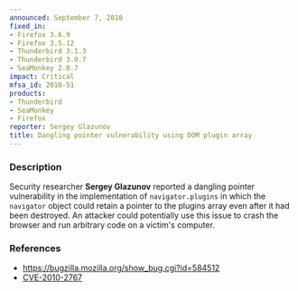 ```yaml
---
announced: September 7, 2010
fixed_in:
- Firefox 3.6.9
- Firefox 3.5.12
- Thunderbird 3.1.3
- Thunderbird 3.0.7
- SeaMonkey 2.0.7
impact: Critical
mfsa_id: 2010-51
products:
- Thunderbird
- SeaMonkey
- Firefox
reporter: Sergey Glazunov
title: Dangling pointer vulnerability using DOM plugin array
---
```


<h3>Description</h3>

<p>Security researcher <strong>Sergey Glazunov</strong> reported a
dangling pointer vulnerability in the implementation
of <code>navigator.plugins</code> in which the <code>navigator</code>
object could retain a pointer to the plugins array even after it had
been destroyed.  An attacker could potentially use this issue to crash
the browser and run arbitrary code on a victim's computer.</p>

<h3>References</h3>

<ul>
  <li><a href="https://bugzilla.mozilla.org/show_bug.cgi?id=584512">https://bugzilla.mozilla.org/show_bug.cgi?id=584512</a></li>
  <li><a class="ex-ref" href="http://cve.mitre.org/cgi-bin/cvename.cgi?name=CVE-2010-2767">CVE-2010-2767</a></li>
</ul>





